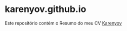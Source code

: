# karenyov.github.io
Este repositório contém o Resumo do meu CV [Karenyov](https://www.treinaweb.com.br)
